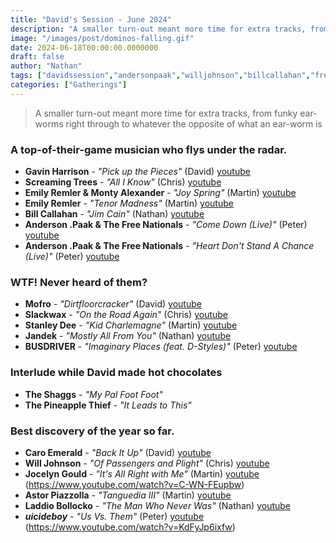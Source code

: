 ```yaml
---
title: "David's Session - June 2024"
description: "A smaller turn-out meant more time for extra tracks, from funky ear-worms right through to whatever the opposite of what an ear-worm is."
image: "/images/post/dominos-falling.gif"
date: 2024-06-18T00:00:00.0000000
draft: false
author: "Nathan"
tags: ["davidssession","andersonpaak","willjohnson","billcallahan","freenationals","jandek","gavinharrison","astorpiazzolla","mofro","slackwax","busdriver","stanleydee","emilyremler","caroemerald","$uicideboy$","jocelyngould","screamingtrees","laddiobollocko","emilyremlerandmontyalexander","youtube"]
categories: ["Gatherings"]
---
```

> A smaller turn-out meant more time for extra tracks, from funky ear-worms right through to whatever the opposite of what an ear-worm is

### A top-of-their-game musician who flys under the radar.
- **Gavin Harrison** - _"Pick up the Pieces"_ (David) [youtube](https://www.youtube.com/watch?v=HHoHT3UEJyE)
- **Screaming Trees** - _"All I Know"_ (Chris) [youtube](https://www.youtube.com/watch?v=rwvlUEm_fmA)
- **Emily Remler & Monty Alexander** - _"Joy Spring"_ (Martin) [youtube](https://www.youtube.com/watch?v=Am6P78jDTUw)
- **Emily Remler** - _"Tenor Madness"_ (Martin) [youtube](https://www.youtube.com/watch?v=wJYqqA1U0mc)
- **Bill Callahan** - _"Jim Cain"_ (Nathan) [youtube](https://www.youtube.com/watch?v=iIbzH65zSdg)
- **Anderson .Paak & The Free Nationals** - _"Come Down (Live)"_ (Peter) [youtube](https://www.youtube.com/watch?v=ferZnZ0_rSM)
- **Anderson .Paak & The Free Nationals** - _"Heart Don't Stand A Chance (Live)"_ (Peter) [youtube](https://www.youtube.com/watch?v=ferZnZ0_rSM)
### WTF! Never heard of them?
- **Mofro** - _"Dirtfloorcracker"_ (David) [youtube](https://www.youtube.com/watch?v=-MdOv826QiU)
- **Slackwax** - _"On the Road Again"_ (Chris) [youtube](https://www.youtube.com/watch?v=wyDuEr4cQXA)
- **Stanley Dee** - _"Kid Charlemagne"_ (Martin) [youtube](https://www.youtube.com/watch?v=oy5HTlkg7Lc)
- **Jandek** - _"Mostly All From You"_ (Nathan) [youtube](https://www.youtube.com/watch?v=gSUMa-5BBw8)
- **BUSDRIVER** - _"Imaginary Places (feat. D-Styles)"_ (Peter) [youtube](https://www.youtube.com/watch?v=WRwUbSy7HnE)
### Interlude while David made hot chocolates
- **The Shaggs** - _"My Pal Foot Foot"_
- **The Pineapple Thief** - _"It Leads to This"_
### Best discovery of the year so far.
- **Caro Emerald** - _"Back It Up"_ (David) [youtube](https://www.youtube.com/watch?v=jo1cyl0QbWo)
- **Will Johnson** - _"Of Passengers and Plight"_ (Chris) [youtube](https://www.youtube.com/watch?v=PJGmO1m4ckU)
- **Jocelyn Gould** - _"It's All Right with Me"_ (Martin) [youtube](https://www.youtube.com/watch?v=C-WN-FEupbw) (https://www.youtube.com/watch?v=C-WN-FEupbw)
- **Astor Piazzolla** - _"Tanguedia III"_ (Martin) [youtube](https://www.youtube.com/watch?v=Tmc_UaXuzOo)
- **Laddio Bollocko** - _"The Man Who Never Was"_ (Nathan) [youtube](https://www.youtube.com/watch?v=d3geqHgAuFo)
- **$uicideboy$** - _"Us Vs. Them"_ (Peter) [youtube](https://www.youtube.com/watch?v=KdFyJp6ixfw) (https://www.youtube.com/watch?v=KdFyJp6ixfw)